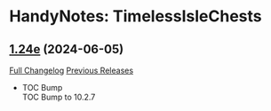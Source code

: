 # HandyNotes: TimelessIsleChests

## [1.24e](https://github.com/Caliaha/HandyNotes_TimelessIsleChests/tree/1.24e) (2024-06-05)
[Full Changelog](https://github.com/Caliaha/HandyNotes_TimelessIsleChests/compare/1.24d...1.24e) [Previous Releases](https://github.com/Caliaha/HandyNotes_TimelessIsleChests/releases)

- TOC Bump  
    TOC Bump to 10.2.7  
